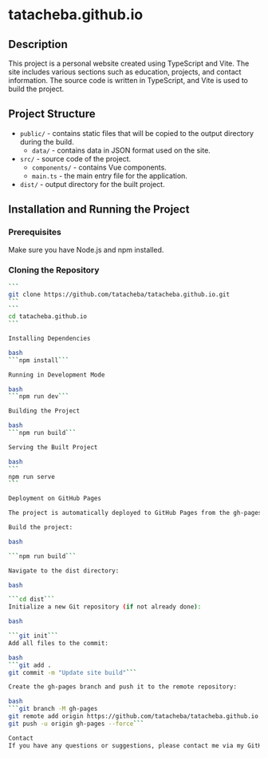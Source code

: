 # tatacheba.github.io

## Description

This project is a personal website created using TypeScript and Vite. The site includes various sections such as education, projects, and contact information. The source code is written in TypeScript, and Vite is used to build the project.

## Project Structure

- `public/` - contains static files that will be copied to the output directory during the build.
  - `data/` - contains data in JSON format used on the site.
- `src/` - source code of the project.
  - `components/` - contains Vue components.
  - `main.ts` - the main entry file for the application.
- `dist/` - output directory for the built project.

## Installation and Running the Project

### Prerequisites

Make sure you have Node.js and npm installed.

### Cloning the Repository

````bash
```
git clone https://github.com/tatacheba/tatacheba.github.io.git
```
```
cd tatacheba.github.io
```

Installing Dependencies

bash
```npm install```

Running in Development Mode

bash
```npm run dev```

Building the Project

bash
```npm run build```

Serving the Built Project

bash
```
npm run serve
```

Deployment on GitHub Pages

The project is automatically deployed to GitHub Pages from the gh-pages branch. Here are the steps to update the gh-pages branch:

Build the project:

bash

```npm run build```

Navigate to the dist directory:

bash

```cd dist```
Initialize a new Git repository (if not already done):

bash

```git init```
Add all files to the commit:

bash
```git add .
git commit -m "Update site build"```

Create the gh-pages branch and push it to the remote repository:

bash
```git branch -M gh-pages
git remote add origin https://github.com/tatacheba/tatacheba.github.io.git
git push -u origin gh-pages --force```

Contact
If you have any questions or suggestions, please contact me via my GitHub profile.
````
